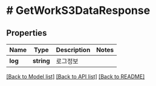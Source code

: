 # # GetWorkS3DataResponse

## Properties

Name | Type | Description | Notes
------------ | ------------- | ------------- | -------------
**log** | **string** | 로그정보 |

[[Back to Model list]](../../README.md#models) [[Back to API list]](../../README.md#endpoints) [[Back to README]](../../README.md)
